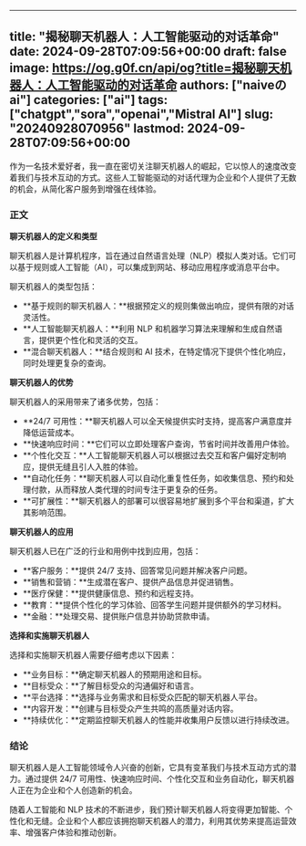 
---
title: "揭秘聊天机器人：人工智能驱动的对话革命"
date: 2024-09-28T07:09:56+00:00
draft: false
image: https://og.g0f.cn/api/og?title=揭秘聊天机器人：人工智能驱动的对话革命
authors: ["naiveのai"]
categories: ["ai"]
tags: ["chatgpt","sora","openai","Mistral AI"]
slug: "20240928070956"
lastmod: 2024-09-28T07:09:56+00:00
---
作为一名技术爱好者，我一直在密切关注聊天机器人的崛起，它以惊人的速度改变着我们与技术互动的方式。这些人工智能驱动的对话代理为企业和个人提供了无数的机会，从简化客户服务到增强在线体验。

### 正文

**聊天机器人的定义和类型**

聊天机器人是计算机程序，旨在通过自然语言处理（NLP）模拟人类对话。它们可以基于规则或人工智能（AI），可以集成到网站、移动应用程序或消息平台中。

聊天机器人的类型包括：

* **基于规则的聊天机器人：**根据预定义的规则集做出响应，提供有限的对话灵活性。
* **人工智能聊天机器人：**利用 NLP 和机器学习算法来理解和生成自然语言，提供更个性化和灵活的交互。
* **混合聊天机器人：**结合规则和 AI 技术，在特定情况下提供个性化响应，同时处理更复杂的查询。

**聊天机器人的优势**

聊天机器人的采用带来了诸多优势，包括：

* **24/7 可用性：**聊天机器人可以全天候提供实时支持，提高客户满意度并降低运营成本。
* **快速响应时间：**它们可以立即处理客户查询，节省时间并改善用户体验。
* **个性化交互：**人工智能聊天机器人可以根据过去交互和客户偏好定制响应，提供无缝且引人入胜的体验。
* **自动化任务：**聊天机器人可以自动化重复性任务，如收集信息、预约和处理付款，从而释放人类代理的时间专注于更复杂的任务。
* **可扩展性：**聊天机器人的部署可以很容易地扩展到多个平台和渠道，扩大其影响范围。

**聊天机器人的应用**

聊天机器人已在广泛的行业和用例中找到应用，包括：

* **客户服务：**提供 24/7 支持、回答常见问题并解决客户问题。
* **销售和营销：**生成潜在客户、提供产品信息并促进销售。
* **医疗保健：**提供健康信息、预约和远程支持。
* **教育：**提供个性化的学习体验、回答学生问题并提供额外的学习材料。
* **金融：**处理交易、提供账户信息并协助贷款申请。

**选择和实施聊天机器人**

选择和实施聊天机器人需要仔细考虑以下因素：

* **业务目标：**确定聊天机器人的预期用途和目标。
* **目标受众：**了解目标受众的沟通偏好和语言。
* **平台选择：**选择与业务需求和目标受众匹配的聊天机器人平台。
* **内容开发：**创建与目标受众产生共鸣的高质量对话内容。
* **持续优化：**定期监控聊天机器人的性能并收集用户反馈以进行持续改进。

### 结论

聊天机器人是人工智能领域令人兴奋的创新，它具有变革我们与技术互动方式的潜力。通过提供 24/7 可用性、快速响应时间、个性化交互和业务自动化，聊天机器人正在为企业和个人创造新的机会。

随着人工智能和 NLP 技术的不断进步，我们预计聊天机器人将变得更加智能、个性化和无缝。企业和个人都应该拥抱聊天机器人的潜力，利用其优势来提高运营效率、增强客户体验和推动创新。